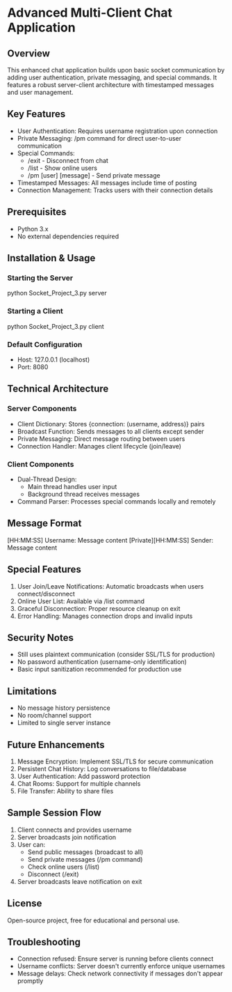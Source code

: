 # Advanced Multi-Client Chat Application

## Overview
This enhanced chat application builds upon basic socket communication by adding user authentication, private messaging, and special commands. It features a robust server-client architecture with timestamped messages and user management.

## Key Features
- User Authentication: Requires username registration upon connection
- Private Messaging: /pm command for direct user-to-user communication
- Special Commands:
  - /exit - Disconnect from chat
  - /list - Show online users
  - /pm [user] [message] - Send private message
- Timestamped Messages: All messages include time of posting
- Connection Management: Tracks users with their connection details

## Prerequisites
- Python 3.x
- No external dependencies required

## Installation & Usage

### Starting the Server
python Socket_Project_3.py server

### Starting a Client
python Socket_Project_3.py client

### Default Configuration
- Host: 127.0.0.1 (localhost)
- Port: 8080

## Technical Architecture

### Server Components
- Client Dictionary: Stores {connection: (username, address)} pairs
- Broadcast Function: Sends messages to all clients except sender
- Private Messaging: Direct message routing between users
- Connection Handler: Manages client lifecycle (join/leave)

### Client Components
- Dual-Thread Design:
  - Main thread handles user input
  - Background thread receives messages
- Command Parser: Processes special commands locally and remotely

## Message Format
[HH:MM:SS] Username: Message content
[Private][HH:MM:SS] Sender: Message content

## Special Features
1. User Join/Leave Notifications: Automatic broadcasts when users connect/disconnect
2. Online User List: Available via /list command
3. Graceful Disconnection: Proper resource cleanup on exit
4. Error Handling: Manages connection drops and invalid inputs

## Security Notes
- Still uses plaintext communication (consider SSL/TLS for production)
- No password authentication (username-only identification)
- Basic input sanitization recommended for production use

## Limitations
- No message history persistence
- No room/channel support
- Limited to single server instance

## Future Enhancements
1. Message Encryption: Implement SSL/TLS for secure communication
2. Persistent Chat History: Log conversations to file/database
3. User Authentication: Add password protection
4. Chat Rooms: Support for multiple channels
5. File Transfer: Ability to share files

## Sample Session Flow
1. Client connects and provides username
2. Server broadcasts join notification
3. User can:
   - Send public messages (broadcast to all)
   - Send private messages (/pm command)
   - Check online users (/list)
   - Disconnect (/exit)
4. Server broadcasts leave notification on exit

## License
Open-source project, free for educational and personal use.

## Troubleshooting
- Connection refused: Ensure server is running before clients connect
- Username conflicts: Server doesn't currently enforce unique usernames
- Message delays: Check network connectivity if messages don't appear promptly